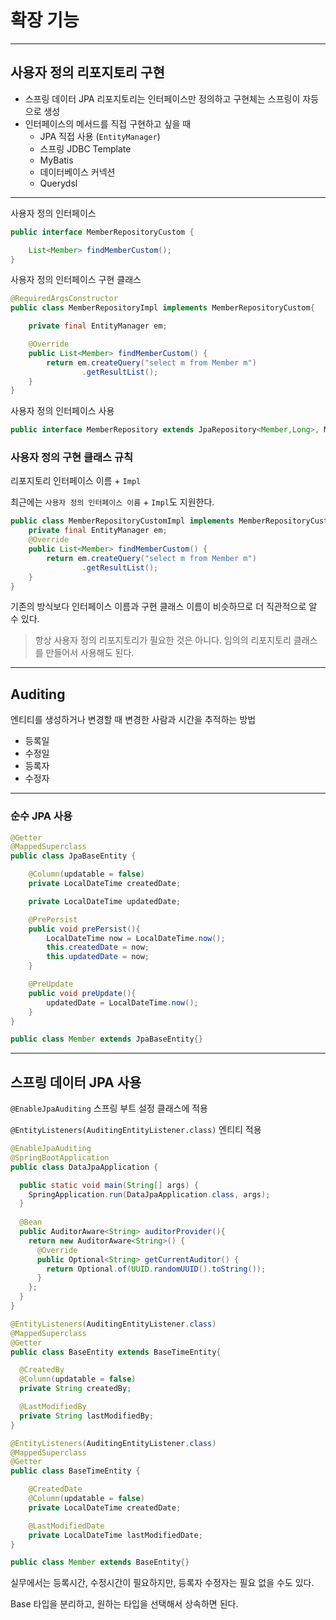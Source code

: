 # 확장 기능

---

## 사용자 정의 리포지토리 구현

+ 스프링 데이터 JPA 리포지토리는 인터페이스만 정의하고 구현체는 스프링이 자등으로 생성
+ 인터페이스의 메서드를 직접 구현하고 싶을 때
  + JPA 직접 사용 (`EntityManager`)
  + 스프링 JDBC Template 
  + MyBatis
  + 데이터베이스 커넥션 
  + Querydsl
---


사용자 정의 인터페이스

```java
public interface MemberRepositoryCustom {

    List<Member> findMemberCustom();
}
```


사용자 정의 인터페이스 구현 클래스

```java
@RequiredArgsConstructor
public class MemberRepositoryImpl implements MemberRepositoryCustom{

    private final EntityManager em;

    @Override
    public List<Member> findMemberCustom() {
        return em.createQuery("select m from Member m")
                .getResultList();
    }
}
```

사용자 정의 인터페이스 사용

```java
public interface MemberRepository extends JpaRepository<Member,Long>, MemberRepositoryCustom{}
```

### 사용자 정의 구현 클래스 규칙

리포지토리 인터페이스 이름 + `Impl`


최근에는 `사용자 정의 인터페이스 이름` + `Impl`도 지원한다.

```java
public class MemberRepositoryCustomImpl implements MemberRepositoryCustom {
    private final EntityManager em;
    @Override
    public List<Member> findMemberCustom() {
        return em.createQuery("select m from Member m")
                .getResultList();
    }
}
```

기존의 방식보다 인터페이스 이름과 구현 클래스 이름이 비슷하므로 더 직관적으로 알 수 있다.

> 항상 사용자 정의 리포지토리가 필요한 것은 아니다. 임의의 리포지토리 클래스를 만들어서 사용해도 된다. 

---

## Auditing

엔티티를 생성하거나 변경할 때 변경한 사람과 시간을 추적하는 방법

+ 등록일
+ 수정일
+ 등록자
+ 수정자

---

### 순수 JPA 사용

```java
@Getter
@MappedSuperclass
public class JpaBaseEntity {

    @Column(updatable = false)
    private LocalDateTime createdDate;

    private LocalDateTime updatedDate;

    @PrePersist
    public void prePersist(){
        LocalDateTime now = LocalDateTime.now();
        this.createdDate = now;
        this.updatedDate = now;
    }

    @PreUpdate
    public void preUpdate(){
        updatedDate = LocalDateTime.now();
    }
}
```

```java
public class Member extends JpaBaseEntity{}
```

---

## 스프링 데이터 JPA 사용

`@EnableJpaAuditing` 스프링 부트 설정 클래스에 적용

`@EntityListeners(AuditingEntityListener.class)` 엔티티 적용


```java
@EnableJpaAuditing
@SpringBootApplication
public class DataJpaApplication {

  public static void main(String[] args) {
    SpringApplication.run(DataJpaApplication.class, args);
  }
  
  @Bean
  public AuditorAware<String> auditorProvider(){
    return new AuditorAware<String>() {
      @Override
      public Optional<String> getCurrentAuditor() {
        return Optional.of(UUID.randomUUID().toString());
      }
    };
  }
}
```

```java
@EntityListeners(AuditingEntityListener.class)
@MappedSuperclass
@Getter
public class BaseEntity extends BaseTimeEntity{

  @CreatedBy
  @Column(updatable = false)
  private String createdBy;

  @LastModifiedBy
  private String lastModifiedBy;
}
```

```java
@EntityListeners(AuditingEntityListener.class)
@MappedSuperclass
@Getter
public class BaseTimeEntity {

    @CreatedDate
    @Column(updatable = false)
    private LocalDateTime createdDate;

    @LastModifiedDate
    private LocalDateTime lastModifiedDate;
}
```

```java
public class Member extends BaseEntity{}
```

실무에서는 등록시간, 수정시간이 필요하지만, 등록자 수정자는 필요 없을 수도 있다.

Base 타입을 분리하고, 원하는 타입을 선택해서 상속하면 된다.


